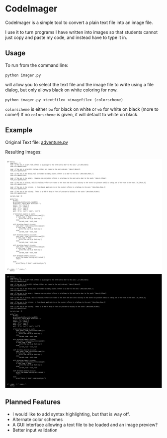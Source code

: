 # CodeImager

CodeImager is a simple tool to convert a plain text file into an image file.

I use it to turn programs I have written into images so that students cannot just copy and paste my code, and instead have to type it in.

## Usage

To run from the command line:

`python imager.py`

will allow you to select the text file and the image file to write using a file dialog, but only allows black on white coloring for now.

`python imager.py <textfile> <imagefile> (colorscheme)`

`colorscheme` is either `bw` for black on white or `wb` for white on black (more to come!)  If no `colorscheme` is given, it will default to white on black.


## Example
Original Text file: [adventure.py](./Example/adventure.py)

Resulting Images:

![adventure_bw.png](./Example/adventure_bw.png)  ![adventure_wb.png](./Example/adventure_wb.png)

## Planned Features

* I would like to add syntax highlighting, but that is way off.
* Alternate color schemes
* A GUI interface allowing a text file to be loaded and an image preview?
* Better input validation 


 
